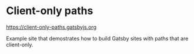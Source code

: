 # Client-only paths

https://client-only-paths.gatsbyjs.org

Example site that demostrates how to build Gatsby sites with paths that are
client-only.
